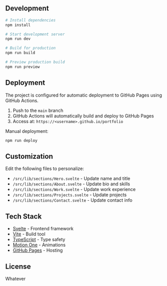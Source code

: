 ## Development

```bash
# Install dependencies
npm install

# Start development server
npm run dev

# Build for production
npm run build

# Preview production build
npm run preview
```

## Deployment

The project is configured for automatic deployment to GitHub Pages using GitHub Actions.

1. Push to the `main` branch
2. GitHub Actions will automatically build and deploy to GitHub Pages
3. Access at: `https://<username>.github.io/portfolio`

Manual deployment:

```bash
npm run deploy
```

## Customization

Edit the following files to personalize:

- `/src/lib/sections/Hero.svelte` - Update name and title
- `/src/lib/sections/About.svelte` - Update bio and skills
- `/src/lib/sections/Work.svelte` - Update work experience
- `/src/lib/sections/Projects.svelte` - Update projects
- `/src/lib/sections/Contact.svelte` - Update contact info

## Tech Stack

- [Svelte](https://svelte.dev/) - Frontend framework
- [Vite](https://vitejs.dev/) - Build tool
- [TypeScript](https://www.typescriptlang.org/) - Type safety
- [Motion One](https://motion.dev/) - Animations
- [GitHub Pages](https://pages.github.com/) - Hosting

## License

Whatever
